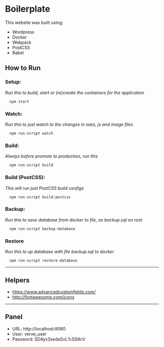 # Boilerplate

This website was built using:

- Wordpress
- Docker
- Webpack
- PostCSS
- Babel

## How to Run

### Setup:

_Run this to build, start or (re)create the containers for the application_

```
  npm start
```

### Watch:

_Run this to just watch to the changes in sass, js and image files_

```
  npm run-script watch
```

### Build:

_Always before promote to production, run this_

```
  npm run-script build
```

### Build (PostCSS):

_This will run just PostCSS build configs_

```
  npm run-script build:postcss
```

### Backup:

_Run this to save database from docker to file, as backup.sql on root_

```
  npm run-script backup-database
```

### Restore

_Run this to up database with file backup.sql to docker_

```
  npm run-script restore-database
```

---

## Helpers

- https://www.advancedcustomfields.com/
- http://fontawesome.com/icons

---

## Panel

- URL: http://localhost:8080
- User: verve_user
- Password: SDAyx3xedaSvL%SS#cV
